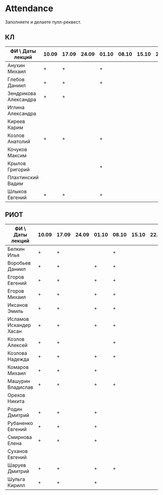 # Attendance

Заполняете и делаете пулл-реквест.

## КЛ

| ФИ \ Даты лекций     |10.09|17.09|24.09|01.10|08.10|15.10|22.10|29.10|05.11|12.11|19.11|26.11|03.12|10.12| Сумма |
|----------------------|-----|-----|-----|-----|-----|-----|-----|-----|-----|-----|-----|-----|-----|-----|-------|
| Анухин Михаил        |  +  |  +  |     |  +  |     |     |     |     |     |     |     |     |     |     |       |
| Глебов Даниил        |  +  |  +  |     |  +  |     |     |     |     |     |     |     |     |     |     |       |
| Зендрикова Александра|  +  |  +  |     |     |     |     |     |     |     |     |     |     |     |     |       |
| Иглина Александра    |     |     |     |     |     |     |     |     |     |     |     |     |     |     |       |
| Киреев Карим         |     |     |     |     |     |     |     |     |     |     |     |     |     |     |       |
| Козлов Анатолий      |  +  |  +  |     |  +  |     |     |     |     |     |     |     |     |     |     |       |
| Кочуков Максим       |     |     |     |     |     |     |     |     |     |     |     |     |     |     |       |
| Крылов Григорий      |     |     |     |  +  |     |     |     |     |     |     |     |     |     |     |       |
| Плахтинский Вадим    |     |     |     |     |     |     |     |     |     |     |     |     |     |     |       |
| Шлыков Евгений       |  +  |  +  |     |  +  |     |     |     |     |     |     |     |     |     |     |       |

## РИОТ

| ФИ \ Даты лекций     |10.09|17.09|24.09|01.10|08.10|15.10|22.10|29.10|05.11|12.11|19.11|26.11|03.12|10.12| Сумма |
|----------------------|-----|-----|-----|-----|-----|-----|-----|-----|-----|-----|-----|-----|-----|-----|-------|
| Белкин Илья          |  +  |  +  |     |     |  +  |     |     |     |     |     |     |     |     |     |       |
| Воробьев Даниил      |  +  |  +  |     |  +  |  +  |     |     |     |     |     |     |     |     |     |       |
| Егоров Евгений       |  +  |  +  |     |  +  |  +  |     |     |     |     |     |     |     |     |     |       |
| Егоров Михаил        |  +  |  +  |     |  +  |  +  |     |     |     |     |     |     |     |     |     |       |
| Иксанов Эмиль        |  +  |  +  |     |  +  |  +  |     |     |     |     |     |     |     |     |     |       |
| Исламов Искандер Хасан| +  |  +  |     |  +  |  +  |     |     |     |     |     |     |     |     |     |       |
| Козлов Алексей       |  +  |  +  |     |     |  +  |     |     |     |     |     |     |     |     |     |       |
| Козлова Надежда      |  +  |  +  |     |  +  |  +  |     |     |     |     |     |     |     |     |     |       |
| Комаров Михаил       |  +  |  +  |     |  +  |     |     |     |     |     |     |     |     |     |     |       |
| Машурин Владислав    |  +  |  +  |     |  +  |  +  |     |     |     |     |     |     |     |     |     |       |
| Орехов Никита        |     |     |     |     |     |     |     |     |     |     |     |     |     |     |       |
| Родин Дмитрий        |  +  |  +  |     |  +  |     |     |     |     |     |     |     |     |     |     |       |
| Рубаненко Евгений    |  +  |  +  |     |  +  |     |     |     |     |     |     |     |     |     |     |       |
| Смирнова Елена       |  +  |  +  |     |  +  |     |     |     |     |     |     |     |     |     |     |       |
| Суханов Евгений      |     |     |     |     |     |     |     |     |     |     |     |     |     |     |       |
| Шаруев Дмитрий       |  +  |  +  |     |  +  |  +  |     |     |     |     |     |     |     |     |     |       |
| Шульга Кирилл        |  +  |  +  |     |  +  |     |     |     |     |     |     |     |     |     |     |       |

